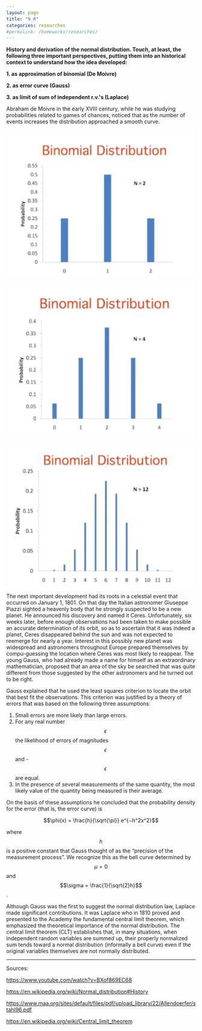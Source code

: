 ```yaml
---
layout: page
title: "9_R"
categories: researches
#permalink: /homeworks/researches/
---
```

<script type="text/x-mathjax-config">
  MathJax.Hub.Config({
    extensions: [
      "MathMenu.js",
      "MathZoom.js",
      "AssistiveMML.js",
      "a11y/accessibility-menu.js"
    ],
    jax: ["input/TeX", "output/CommonHTML"],
    TeX: {
      extensions: [
        "AMSmath.js",
        "AMSsymbols.js",
        "noErrors.js",
        "noUndefined.js",
      ]
    }
  });
</script>
<script type="text/javascript" async
  src="https://cdnjs.cloudflare.com/ajax/libs/mathjax/2.7.5/MathJax.js?config=TeX-MML-AM_CHTML">
</script>
<b>History and derivation of the normal distribution. Touch, at least, the following three important perspectives, putting them into an historical context to understand how  the idea developed:</b>

<b>1. as approximation of binomial (De Moivre)</b>

<b>2. as error curve (Gauss)</b>

<b>3. as limit of sum of independent r.v.'s (Laplace)</b>

Abraham de Moivre in the early XVIII century, while he was studying probabilities related to games of chances, noticed that as the number of events increases the distribution approached a smooth curve. 

![9_R_binomialdistr_3](/images/9_R_binomialdistr_3.png)

![9_R_binomialdistr_5](/images/9_R_binomialdistr_5.png)

![9_R_binomialdistr_12](/images/9_R_binomialdistr_12.png)

The next important development had its roots in a celestial event that occurred on January 1, 1801. On that day the Italian astronomer Giuseppe Piazzi sighted a heavenly body that he strongly suspected to be a new planet. He announced his discovery and named it Ceres. Unfortunately, six weeks later, before enough observations had been taken to make possible an accurate determination of its orbit, so as to ascertain that it was indeed a planet, Ceres disappeared behind the sun and was not expected to reemerge for nearly a year. Interest in this possibly new planet was widespread and astronomers throughout Europe prepared themselves by compu-guessing the location where Ceres was most likely to reappear. The young Gauss, who had already made a name for himself as an extraordinary mathematician, proposed that an area of the sky be searched that was quite different from those suggested by the other astronomers and he turned out to be right.

Gauss explained that he used the least squares criterion to locate the orbit that best fit the observations. This criterion was justified by a theory of errors that was based on the following three assumptions:

1. Small errors are more likely than large errors.
2. For any real number $$\epsilon$$ the likelihood of errors of magnitudes $$\epsilon$$ and -$$\epsilon$$ are equal.
3. In the presence of several measurements of the same quantity, the most likely value of the quantity being measured is their average. 

On the basis of these assumptions he concluded that the probability density for the error (that is, the error curve) is 

$$\phi(x) = \frac{h}{\sqrt{\pi}} e^{−h^2x^2}$$

where $$h$$ is a positive constant that Gauss thought of as the “precision of the measurement process”. We recognize this as the bell curve determined by $$\mu = 0$$ and $$\sigma = \frac{1}{\sqrt{2}h}$$.

Although Gauss was the first to suggest the normal distribution law, Laplace made significant contributions. It was Laplace who in 1810 proved and presented to the Academy the fundamental central limit theorem, which emphasized the theoretical importance of the normal distribution. The central limit theorem (CLT) establishes that, in many situations, when independent random variables are summed up, their properly normalized sum tends toward a normal distribution (informally a bell curve) even if the original variables themselves are not normally distributed.


-----------------------------------------------------------------------------------

Sources:

https://www.youtube.com/watch?v=BXof869EC68

https://en.wikipedia.org/wiki/Normal_distribution#History

https://www.maa.org/sites/default/files/pdf/upload_library/22/Allendoerfer/stahl96.pdf

https://en.wikipedia.org/wiki/Central_limit_theorem

